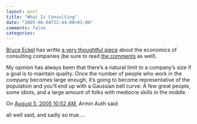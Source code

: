 ```yaml
---
layout: post
title: "What Is Consulting"
date: "2005-08-04T22:44:00+01:00"
comments: false
categories: 
---
```


<p><a href="http://www.bruceeckel.com/">Bruce Eckel</a> has writte <a href="http://www.artima.com/weblogs/viewpost.jsp?thread=122020">a very thoughtful piece</a> about the economics of consulting companies (be sure to read <a href="http://www.artima.com/forums/flat.jsp?forum=106&amp;thread=122020">the comments</a> as well).</p>

<p>My opinion has always been that there&#8217;s a natural limit to a company&#8217;s size if a goal is to maintain quality. Once the number of people who work in the company becomes large enough, it&#8217;s going to become representative of the population and you&#8217;ll end up with a Gaussian bell curve: A few great people, some idiots, and a large amount of folks with mediocre skills in the middle.</p>

<section class="comments">

<div class="comment" id="comment-589">
On <a href="#comment-589" title="Permalink to this comment">August  5, 2005 10:52 AM</a>, Armin Auth
said:
<p>all well said, and sadly so true&#8230;.</p>


</section>

